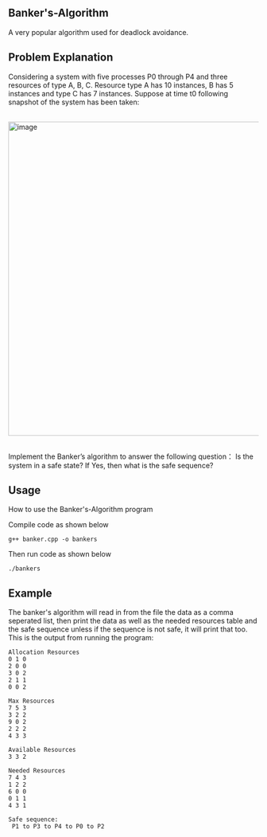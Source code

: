 ## Banker's-Algorithm
A very popular algorithm used for deadlock avoidance.

## Problem Explanation
Considering a system with five processes P0 through P4 and three resources of type A, B, C. Resource type A has 10 instances, B has 5 instances and type C has 7 instances. Suppose at time t0 following snapshot of the system has been taken: <br> <br>

<img width="631" alt="image" src="https://github.com/KeeganCalkins/test/assets/149719873/b6da7a3e-8ca5-4903-961b-09c9ae74f724"> <br> <br>

Implement the Banker’s algorithm to answer the following question： Is the system in a safe state? If Yes, then what is the safe sequence?

## Usage
How to use the Banker's-Algorithm program

Compile code as shown below
```
g++ banker.cpp -o bankers
```
Then run code as shown below
```
./bankers
```

## Example

The banker's algorithm will read in from the file the data as a comma seperated list, then print the data as well as the needed resources table and the safe sequence unless if the sequence is not safe, it will print that too.<br>
This is the output from running the program:
```
Allocation Resources
0 1 0 
2 0 0 
3 0 2 
2 1 1 
0 0 2 

Max Resources
7 5 3 
3 2 2 
9 0 2 
2 2 2 
4 3 3 

Available Resources
3 3 2 

Needed Resources
7 4 3 
1 2 2 
6 0 0 
0 1 1 
4 3 1 

Safe sequence: 
 P1 to P3 to P4 to P0 to P2
```